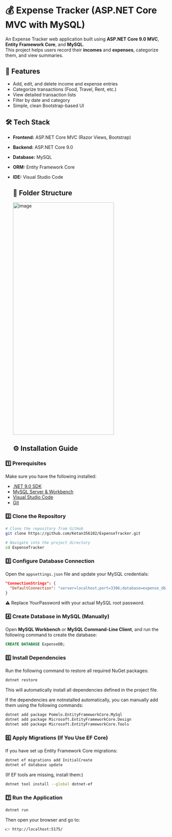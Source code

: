 # 💰 Expense Tracker (ASP.NET Core MVC with MySQL)

An Expense Tracker web application built using **ASP.NET Core 9.0 MVC**, **Entity Framework Core**, and **MySQL**.  
This project helps users record their **incomes** and **expenses**, categorize them, and view summaries.

## 🚀 Features

- Add, edit, and delete income and expense entries  
- Categorize transactions (Food, Travel, Rent, etc.)  
- View detailed transaction lists  
- Filter by date and category  
- Simple, clean Bootstrap-based UI 

## 🛠️ Tech Stack

- **Frontend:** ASP.NET Core MVC (Razor Views, Bootstrap)
- **Backend:** ASP.NET Core 9.0
- **Database:** MySQL
- **ORM:** Entity Framework Core
- **IDE:** Visual Studio Code

  ## 📂 Folder Structure
  <img width="315" height="726" alt="image" src="https://github.com/user-attachments/assets/0982e731-d687-4040-ae12-b90fbce8a3cc" />

  ## ⚙️ Installation Guide

### 1️⃣ Prerequisites
Make sure you have the following installed:
- [.NET 9.0 SDK](https://dotnet.microsoft.com/en-us/download)
- [MySQL Server & Workbench](https://dev.mysql.com/downloads/)
- [Visual Studio Code](https://code.visualstudio.com/)
- [Git](https://git-scm.com/)
### 2️⃣ Clone the Repository

```bash
# Clone the repository from GitHub
git clone https://github.com/Ketan356102/ExpenseTracker.git

# Navigate into the project directory
cd ExpenseTracker
```
  ### 3️⃣ Configure Database Connection
Open the `appsettings.json` file and update your MySQL credentials:

```json
"ConnectionStrings": {
  "DefaultConnection": "server=localhost;port=3306;database=expense_db;user=root;password=YourPassword;"
}
```
⚠️ Replace YourPassword with your actual MySQL root password.

 ### 4️⃣ Create Database in MySQL (Manually)

Open **MySQL Workbench** or **MySQL Command-Line Client**, and run the following command to create the database:

```sql
CREATE DATABASE ExpenseDB;
```
### 5️⃣ Install Dependencies

Run the following command to restore all required NuGet packages:

```bash
dotnet restore
```
This will automatically install all dependencies defined in the project file.

If the dependencies are notnstalled automatically, you can manually add them using the following commands:
```bash
dotnet add package Pomelo.EntityFrameworkCore.MySql
dotnet add package Microsoft.EntityFrameworkCore.Design
dotnet add package Microsoft.EntityFrameworkCore.Tools
```
### 6️⃣ Apply Migrations (If You Use EF Core)
If you have set up Entity Framework Core migrations:
```bash
dotnet ef migrations add InitialCreate
dotnet ef database update
```
(If EF tools are missing, install them:)
```bash
dotnet tool install --global dotnet-ef
```
### 7️⃣ Run the Application
```bash
dotnet run
```
Then open your browser and go to:
```bash
👉 http://localhost:5175/
```





